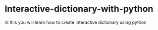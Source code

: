 # Interactive-dictionary-with-python
In this you will learn how to create interactive dictionary using python
